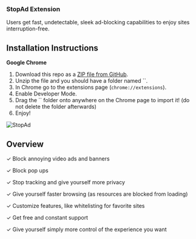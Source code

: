 ### StopAd Extension
Users get fast, undetectable, sleek ad-blocking capabilities to enjoy sites interruption-free. 

## Installation Instructions
**Google Chrome**
1. Download this repo as a [ZIP file from GitHub]().
2. Unzip the file and you should have a folder named ``.
3. In Chrome go to the extensions page (`chrome://extensions`).
4. Enable Developer Mode.
5. Drag the `` folder onto anywhere on the Chrome page to import it! (do not delete the folder afterwards)
6. Enjoy!

![StopAd](https://user-images.githubusercontent.com/51057557/130297465-3f0c3f8a-d7a1-467b-bec0-10baef89ed07.gif)

## Overview

✓ Block annoying video ads and banners

✓ Block pop ups

✓ Stop tracking and give yourself more privacy

✓ Give yourself faster browsing (as resources are blocked from loading)

✓ Customize features, like whitelisting for favorite sites

✓ Get free and constant support

✓ Give yourself simply more control of the experience you want
